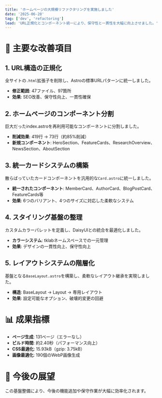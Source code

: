 ```yaml
---
title: 'ホームページの大規模リファクタリングを実施しました'
date: '2025-06-28'
tag: ['dev', 'refactoring']
lead: 'URL正規化とコンポーネント統一により、保守性と一貫性を大幅に向上させました。'
---
```


# 🔧 主要な改善項目

## 1. URL構造の正規化
全サイトの`.html`拡張子を削除し、Astroの標準URLパターンに統一しました。
- **修正範囲**: 47ファイル、97箇所
- **効果**: SEO改善、保守性向上、一貫性確保

## 2. ホームページのコンポーネント分割
巨大だったindex.astroを再利用可能なコンポーネントに分割しました。
- **削減効果**: 419行 → 73行（約85%削減）
- **新規コンポーネント**: HeroSection、FeatureCards、ResearchOverview、NewsSection、AboutSection

## 3. 統一カードシステムの構築
散らばっていたカードコンポーネントを汎用的な`Card.astro`に統一しました。
- **統一されたコンポーネント**: MemberCard、AuthorCard、BlogPostCard、FeatureCards等
- **効果**: 6つのバリアント、4つのサイズに対応した柔軟なシステム

## 4. スタイリング基盤の整理
カスタムカラーパレットを定義し、DaisyUIとの統合を最適化しました。
- **カラーシステム**: tklabネームスペースでの一元管理
- **効果**: デザインの一貫性向上、保守性向上

## 5. レイアウトシステムの階層化
基盤となる`BaseLayout.astro`を構築し、柔軟なレイアウト継承を実現しました。
- **構造**: BaseLayout → Layout → 専用レイアウト
- **効果**: 設定可能なオプション、破壊的変更の回避

# 📊 成果指標

- **ページ生成**: 131ページ（エラーなし）
- **ビルド時間**: 約2.40秒（パフォーマンス向上）
- **CSS最適化**: 15.93kB（gzip: 3.75kB）
- **画像最適化**: 190個のWebP画像生成

# 🚀 今後の展望

この基盤整備により、今後の機能追加や保守作業が大幅に効率化されます。
